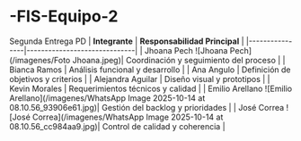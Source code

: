 # -FIS-Equipo-2
Segunda Entrega
PD
| **Integrante** | **Responsabilidad Principal** |
|----------------|------------------------------|
| Jhoana Pech ![Jhoana Pech](/imagenes/Foto Jhoana.jpeg)| Coordinación y seguimiento del proceso |
| Bianca Ramos | Análisis funcional y desarrollo |
| Ana Angulo | Definición de objetivos y criterios |
| Alejandra Aguilar | Diseño visual y prototipos |
| Kevin Morales | Requerimientos técnicos y calidad |
| Emilio Arellano ![Emilio Arellano](/imagenes/WhatsApp Image 2025-10-14 at 08.10.56_93906e61.jpg)| Gestión del backlog y prioridades |
| José Correa ![José Correa](/imagenes/WhatsApp Image 2025-10-14 at 08.10.56_cc984aa9.jpg)| Control de calidad y coherencia |

